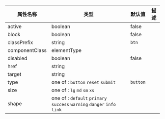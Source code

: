 属性名称           | 类型                                                                      | 默认值      | 描述
-------------- | ----------------------------------------------------------------------- | -------- | --
active         | boolean                                                                 | false    |
block          | boolean                                                                 | false    |
classPrefix    | string                                                                  | `btn`    |
componentClass | elementType                                                             |          |
disabled       | boolean                                                                 | false    |
href           | string                                                                  |          |
target         | string                                                                  |          |
type           | one of : `button` `reset` `submit`                                      | `button` |
size           | one of : `lg` `md` `sm` `xs`                                            |          |
shape          | one of : `default` `primary` `success` `warning` `danger` `info` `link` |          |
